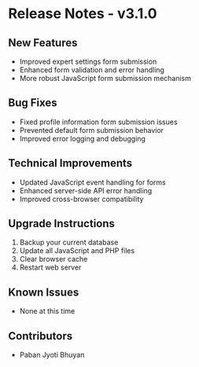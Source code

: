 # Release Notes - v3.1.0

## New Features
- Improved expert settings form submission
- Enhanced form validation and error handling
- More robust JavaScript form submission mechanism

## Bug Fixes
- Fixed profile information form submission issues
- Prevented default form submission behavior
- Improved error logging and debugging

## Technical Improvements
- Updated JavaScript event handling for forms
- Enhanced server-side API error handling
- Improved cross-browser compatibility

## Upgrade Instructions
1. Backup your current database
2. Update all JavaScript and PHP files
3. Clear browser cache
4. Restart web server

## Known Issues
- None at this time

## Contributors
- Paban Jyoti Bhuyan
